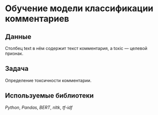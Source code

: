 # Обучение модели классификации комментариев


## Данные

Столбец text в нём содержит текст комментария, а toxic — целевой признак.

## Задача

Определение токсичности комментарии.

## Используемые библиотеки
*Python*, *Pandas*, *BERT*, *nltk*, *tf-idf*